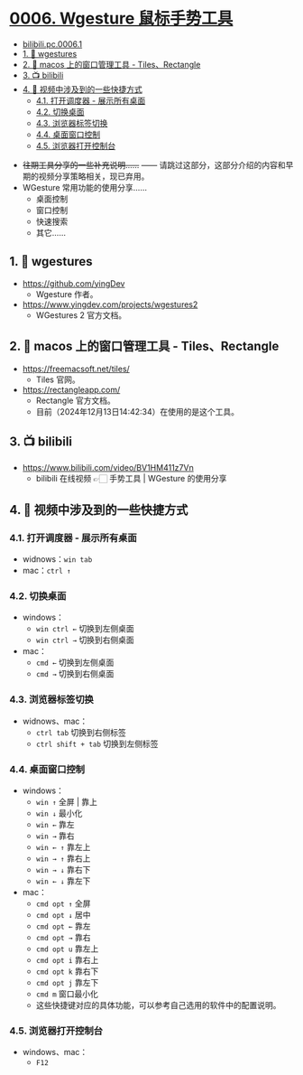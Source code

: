 # [0006. Wgesture 鼠标手势工具](https://github.com/Tdahuyou/pc/tree/main/0006.%20Wgesture%20%E9%BC%A0%E6%A0%87%E6%89%8B%E5%8A%BF%E5%B7%A5%E5%85%B7)

<!-- region:toc -->


- [bilibili.pc.0006.1](https://www.bilibili.com/video/BV1HM411z7Vn)
- [1. 🔗 wgestures](#1--wgestures)
- [2. 🔗 macos 上的窗口管理工具 - Tiles、Rectangle](#2--macos-上的窗口管理工具---tilesrectangle)
- [3. 📺 bilibili](#3--bilibili)
- [4. 📒 视频中涉及到的一些快捷方式](#4--视频中涉及到的一些快捷方式)
  - [4.1. 打开调度器 - 展示所有桌面](#41-打开调度器---展示所有桌面)
  - [4.2. 切换桌面](#42-切换桌面)
  - [4.3. 浏览器标签切换](#43-浏览器标签切换)
  - [4.4. 桌面窗口控制](#44-桌面窗口控制)
  - [4.5. 浏览器打开控制台](#45-浏览器打开控制台)
<!-- endregion:toc -->
- ~~往期工具分享的一些补充说明……~~ —— 请跳过这部分，这部分介绍的内容和早期的视频分享策略相关，现已弃用。
- WGesture 常用功能的使用分享……
  - 桌面控制
  - 窗口控制
  - 快速搜索
  - 其它……

## 1. 🔗 wgestures

- https://github.com/yingDev
  - Wgesture 作者。
- https://www.yingdev.com/projects/wgestures2
  - WGestures 2 官方文档。

## 2. 🔗 macos 上的窗口管理工具 - Tiles、Rectangle

- https://freemacsoft.net/tiles/
  - Tiles 官网。
- https://rectangleapp.com/
  - Rectangle 官方文档。
  - 目前（2024年12月13日14:42:34）在使用的是这个工具。

## 3. 📺 bilibili

- https://www.bilibili.com/video/BV1HM411z7Vn
  - bilibili 在线视频 👉🏻 手势工具 | WGesture 的使用分享

## 4. 📒 视频中涉及到的一些快捷方式

### 4.1. 打开调度器 - 展示所有桌面

- widnows：`win tab`
- mac：`ctrl ↑`

### 4.2. 切换桌面

- windows：
  - `win ctrl ←` 切换到左侧桌面
  - `win ctrl →` 切换到右侧桌面
- mac：
  - `cmd ←` 切换到左侧桌面
  - `cmd →` 切换到右侧桌面

### 4.3. 浏览器标签切换

- widnows、mac：
  - `ctrl tab` 切换到右侧标签
  - `ctrl shift + tab` 切换到左侧标签

### 4.4. 桌面窗口控制

- windows：
  - `win ↑` 全屏 | 靠上
  - `win ↓` 最小化
  - `win ←` 靠左
  - `win →` 靠右
  - `win ← ↑` 靠左上
  - `win → ↑` 靠右上
  - `win → ↓` 靠右下
  - `win ← ↓` 靠左下
- mac：
  - `cmd opt ↑` 全屏
  - `cmd opt ↓` 居中
  - `cmd opt ←` 靠左
  - `cmd opt →` 靠右
  - `cmd opt u` 靠左上
  - `cmd opt i` 靠右上
  - `cmd opt k` 靠右下
  - `cmd opt j` 靠左下
  - `cmd m` 窗口最小化
  - 这些快捷键对应的具体功能，可以参考自己选用的软件中的配置说明。

### 4.5. 浏览器打开控制台

- windows、mac：
  - `F12`